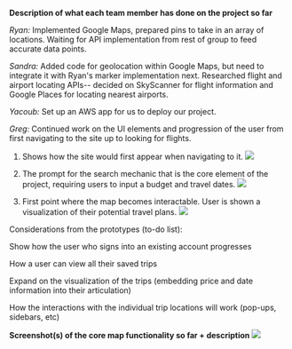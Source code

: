 **Description of what each team member has done on the project so far**

_Ryan:_
Implemented Google Maps, prepared pins to take in an array of locations. Waiting for API implementation from rest of group to feed accurate data points.

_Sandra:_
Added code for geolocation within Google Maps, but need to integrate it with Ryan's marker implementation next. Researched flight and airport locating APIs-- decided on SkyScanner for flight information and Google Places for locating nearest airports.

_Yacoub:_
Set up an AWS app for us to deploy our project.

_Greg:_
Continued work on the UI elements and progression of the user from first navigating to the site up to looking for flights.

1) Shows how the site would first appear when navigating to it.
![](http://i.imgur.com/bC1sEG0.jpg)

2) The prompt for the search mechanic that is the core element of the project, requiring users to input a budget and travel dates.
![](http://i.imgur.com/rpgoAmt.jpg)

3) First point where the map becomes interactable. User is shown a visualization of their potential travel plans.
![](http://i.imgur.com/qIFqDtQ.jpg)

Considerations from the prototypes (to-do list):

Show how the user who signs into an existing account progresses

How a user can view all their saved trips

Expand on the visualization of the trips (embedding price and date information into their articulation)

How the interactions with the individual trip locations will work (pop-ups, sidebars, etc)

**Screenshot(s) of the core map functionality so far + description**
![](http://i.imgur.com/1ku4p2j.png)
